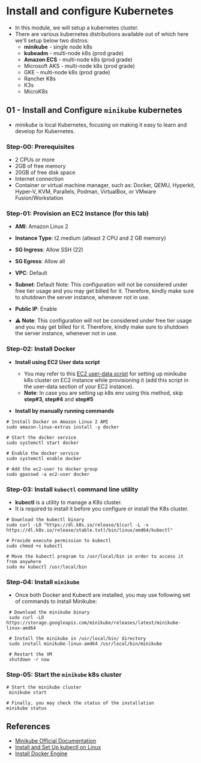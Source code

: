 # Install and configure Kubernetes

- In this module, we will setup a kubernetes cluster.
- There are various kubernetes distributions available out of which here we'll setup below two distros:
  - **minikube** - single node k8s
  - **kubeadm** - multi-node k8s (prod grade)
  - **Amazon ECS** - multi-node k8s (prod grade)
  - Microsoft AKS - multi-node k8s (prod grade)
  - GKE - multi-node k8s (prod grade)
  - Rancher K8s
  - K3s
  - MicroK8s

## 01 - Install and Configure `minikube` kubernetes

- _minikube_ is local Kubernetes, focusing on making it easy to learn and develop for Kubernetes.

### Step-00: Prerequisites

- 2 CPUs or more
- 2GB of free memory
- 20GB of free disk space
- Internet connection
- Container or virtual machine manager, such as: Docker, QEMU, Hyperkit, Hyper-V, KVM, Parallels, Podman, VirtualBox, or VMware Fusion/Workstation

### Step-01: Provision an EC2 Instance (for this lab)

- **AMI**: Amazon Linux 2
- **Instance Type**: t2.medium (atleast 2 CPU and 2 GB memory)
- **SG Ingress**: Allow SSH (22)
- **SG Egress**: Allow all
- **VPC**: Default
- **Subnet**: Default
  Note: This configuration will not be considered under free tier usage and you may get billed for it. Therefore, kindly make sure to shutdown the server instance, whenever not in use.
- **Public IP**: Enable

- :warning: **Note**: This configuration will not be considered under free tier usage and you may get billed for it. Therefore, kindly make sure to shutdown the server instance, whenever not in use.

### Step-02: Install Docker

- **Install using EC2 User data script**

  - You may refer to this [EC2 user-data script](./ec2-minikube-install-script/amzon-lnx2-minikube-install.sh) for setting up minikube k8s cluster on EC2 instance while provisioning it (add this script in the user-data section of your EC2 instance).
  - **Note**: In case you are setting up k8s env using this method, skip **step#3, step#4** and **step#5**

- **Install by manually running commands**

```
# Install Docker on Amazon Linux 2 AMI
sudo amazon-linux-extras install -y docker

# Start the docker service
sudo systemctl start docker

# Enable the docker service
sudo systemctl enable docker

# Add the ec2-user to docker group
sudo gpasswd -a ec2-user docker

```

### Step-03: Install `kubectl` command line utility

- **kubectl** is a utility to manage a K8s cluster.
- It is required to install it before you configure or install the K8s cluster.

```
# Download the kubectl binary
sudo curl -LO "https://dl.k8s.io/release/$(curl -L -s https://dl.k8s.io/release/stable.txt)/bin/linux/amd64/kubectl"

# Provide execute permission to kubectl
sudo chmod +x kubectl

# Move the kubectl program to /usr/local/bin in order to access it from anywhere
sudo mv kubectl /usr/local/bin

```

### Step-04: Install `minikube`

- Once both Docker and Kubectl are installed, you may use following set of commands to install Minikube:

```
 # Download the minikube binary
 sudo curl -LO https://storage.googleapis.com/minikube/releases/latest/minikube-linux-amd64

 # Install the minikube in /usr/local/bin/ directory
 sudo install minikube-linux-amd64 /usr/local/bin/minikube

 # Restart the VM
 shutdown -r now

```

### Step-05: Start the `minikube` k8s cluster

```
# Start the minikube cluster
 minikube start

# Finally, you may check the status of the installation
minikube status

```

## References

- [Minikube Official Documentation](https://minikube.sigs.k8s.io/docs/)
- [Install and Set Up kubectl on Linux](https://kubernetes.io/docs/tasks/tools/install-kubectl-linux/)
- [Install Docker Engine](https://docs.docker.com/engine/install/)
